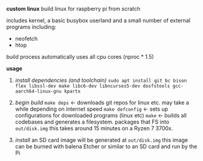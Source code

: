 **custom linux**
build linux for raspberry pi from scratch

includes kernel, a basic busybox userland and a small number of external programs including:
 - neofetch
 - htop

build process automatically uses all cpu cores (nproc * 1.5)

**usage**

 1. *install dependencies (and toolchain)*
`sudo apt install git bc bison flex libssl-dev make libc6-dev libncurses5-dev dosfstools gcc-aarch64-linux-gnu kpartx`

 2. *begin build*
`make deps` ← downloads git repos for linux etc. may take a while depending on internet speed
`make defconfig` ← sets up configurations for downloaded programs (linux etc)
`make` ← builds all codebases and generates a filesystem. packages that FS into `out/disk.img`
this takes around 15 minutes on a Ryzen 7 3700x.

 3. *install*
an SD card image will be generated at `out/disk.img`
this image can be burned with balena Etcher or similar to an SD card and run by the Pi
